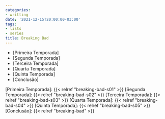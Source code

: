 ```yaml
---
categories:
- writting
date: '2021-12-15T20:00:00-03:00'
tags:
- lists
- series
title: Breaking Bad
---
```


- [Primeira Temporada]
- [Segunda Temporada]
- [Terceira Temporada]
- [Quarta Temporada]
- [Quinta Temporada]
- [Conclusão]

[Primeira Temporada]: {{< relref "breaking-bad-s01" >}}
[Segunda Temporada]: {{< relref "breaking-bad-s02" >}}
[Terceira Temporada]: {{< relref "breaking-bad-s03" >}}
[Quarta Temporada]: {{< relref "breaking-bad-s04" >}}
[Quinta Temporada]: {{< relref "breaking-bad-s05" >}}
[Conclusão]: {{< relref "breaking-bad" >}}